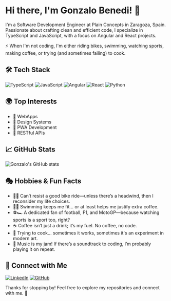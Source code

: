 # Hi there, I'm Gonzalo Benedi! 👋

I'm a Software Development Engineer at Plain Concepts in Zaragoza, Spain. Passionate about crafting clean and efficient code, I specialize in TypeScript and JavaScript, with a focus on Angular and React projects.  

⚡ When I'm not coding, I'm either riding bikes, swimming, watching sports, making coffee, or trying (and sometimes failing) to cook.  

## 🛠️ Tech Stack  

![TypeScript](https://img.shields.io/badge/-TypeScript-3178C6?logo=typescript&logoColor=white)
![JavaScript](https://img.shields.io/badge/-JavaScript-F7DF1E?logo=javascript&logoColor=black)
![Angular](https://img.shields.io/badge/-Angular-8514f5?logo=angular&logoColor=white)
![React](https://img.shields.io/badge/-React-087ea4?logo=react&logoColor=white)
![Python](https://img.shields.io/badge/-Python-3776AB?style=flat&logo=python&logoColor=white)

## 🌍 Top Interests  

- 🚀 WebApps  
- 🎨 Design Systems  
- 📱 PWA Development  
- 🔗 RESTful APIs  

## 📈 GitHub Stats  

![Gonzalo's GitHub stats](https://github-readme-stats.vercel.app/api?username=gonzalobenedi&show_icons=true&theme=default)  

## 🎭 Hobbies & Fun Facts  

- 🚴‍♂️ Can’t resist a good bike ride—unless there’s a headwind, then I reconsider my life choices.  
- 🏊‍♂️ Swimming keeps me fit… or at least helps me justify extra coffee.  
- ⚽️🏎️ A dedicated fan of football, F1, and MotoGP—because watching sports is a sport too, right?  
- ☕ Coffee isn’t just a drink; it’s my fuel. No coffee, no code.  
- 🍳 Trying to cook… sometimes it works, sometimes it's an experiment in modern art.  
- 🎵 Music is my jam! If there’s a soundtrack to coding, I’m probably playing it on repeat.  

## 🔗 Connect with Me  

<a href="https://www.linkedin.com/in/gonzalo-nicolas-benedi-cuevas-5a06b95b/"><img src="https://img.shields.io/badge/-LinkedIn-0077B5?logo=linkedin&logoColor=white" alt="LinkedIn"/></a>
<a href="https://github.com/gonzalobenedi"><img src="https://img.shields.io/badge/-GitHub-181717?logo=github&logoColor=white" alt="GitHub"/></a>


Thanks for stopping by! Feel free to explore my repositories and connect with me. 🚀  
